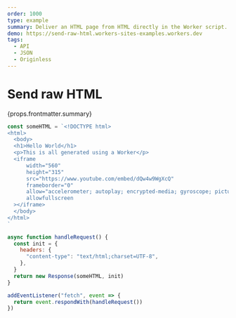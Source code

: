 ```yaml
---
order: 1000
type: example
summary: Deliver an HTML page from HTML directly in the Worker script.
demo: https://send-raw-html.workers-sites-examples.workers.dev
tags:
  - API
  - JSON
  - Originless
---
```


# Send raw HTML

<ContentColumn>
  <p>{props.frontmatter.summary}</p>
</ContentColumn>

```js
const someHTML = `<!DOCTYPE html>
<html>
  <body>
  <h1>Hello World</h1>
  <p>This is all generated using a Worker</p>
  <iframe
      width="560"
      height="315"
      src="https://www.youtube.com/embed/dQw4w9WgXcQ"
      frameborder="0"
      allow="accelerometer; autoplay; encrypted-media; gyroscope; picture-in-picture"
      allowfullscreen
  ></iframe>
  </body>
</html>
`

async function handleRequest() {
  const init = {
    headers: {
      "content-type": "text/html;charset=UTF-8",
    },
  }
  return new Response(someHTML, init)
}

addEventListener("fetch", event => {
  return event.respondWith(handleRequest())
})
```

<!-- ## Demo

<p><a href={props.frontmatter.demo}>Open demo</a></p>

<Demo src={props.frontmatter.demo} title={props.frontmatter.summary} height="395"/> -->
